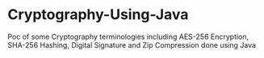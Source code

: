 # Cryptography-Using-Java
Poc of some Cryptography terminologies including AES-256 Encryption, SHA-256 Hashing, Digital Signature and Zip Compression done using Java
